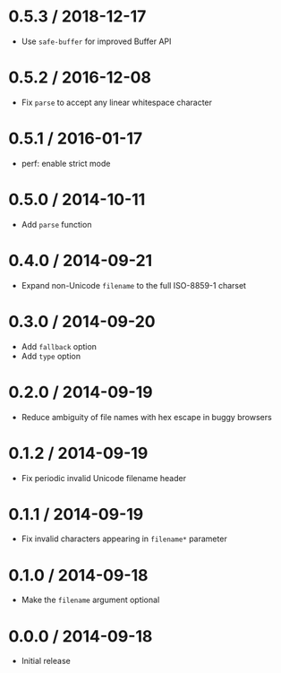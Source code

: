 0.5.3 / 2018-12-17
==================

* Use `safe-buffer` for improved Buffer API

0.5.2 / 2016-12-08
==================

* Fix `parse` to accept any linear whitespace character

0.5.1 / 2016-01-17
==================

* perf: enable strict mode

0.5.0 / 2014-10-11
==================

* Add `parse` function

0.4.0 / 2014-09-21
==================

* Expand non-Unicode `filename` to the full ISO-8859-1 charset

0.3.0 / 2014-09-20
==================

* Add `fallback` option
* Add `type` option

0.2.0 / 2014-09-19
==================

* Reduce ambiguity of file names with hex escape in buggy browsers

0.1.2 / 2014-09-19
==================

* Fix periodic invalid Unicode filename header

0.1.1 / 2014-09-19
==================

* Fix invalid characters appearing in `filename*` parameter

0.1.0 / 2014-09-18
==================

* Make the `filename` argument optional

0.0.0 / 2014-09-18
==================

* Initial release
